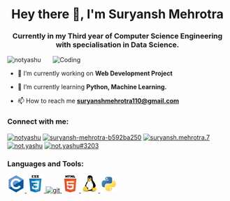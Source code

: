<h1 align="center">Hey there 👋, I'm Suryansh Mehrotra</h1>
<h3 align="center">Currently in my Third year of Computer Science Engineering with specialisation in Data Science.</h3>
<img align="right" alt="Coding" width="400" src="https://i.pinimg.com/originals/e4/26/70/e426702edf874b181aced1e2fa5c6cde.gif">

<p align="left"> <img src="https://komarev.com/ghpvc/?username=notyashu&label=Profile%20views&color=0e75b6&style=flat" alt="notyashu" /> </p>

- 🔭 I’m currently working on **Web Development Project**

- 🌱 I’m currently learning **Python, Machine Learning.**

- 📫 How to reach me **suryanshmehrotra110@gmail.com**

<h3 align="left">Connect with me:</h3>
<p align="left">
<a href="https://codepen.io/notyashu" target="blank"><img align="center" src="https://raw.githubusercontent.com/rahuldkjain/github-profile-readme-generator/master/src/images/icons/Social/codepen.svg" alt="notyashu" height="30" width="40" /></a>
<a href="https://linkedin.com/in/suryansh-mehrotra-b592ba250" target="blank"><img align="center" src="https://raw.githubusercontent.com/rahuldkjain/github-profile-readme-generator/master/src/images/icons/Social/linked-in-alt.svg" alt="suryansh-mehrotra-b592ba250" height="30" width="40" /></a>
<a href="https://fb.com/suryansh.mehrotra.7" target="blank"><img align="center" src="https://raw.githubusercontent.com/rahuldkjain/github-profile-readme-generator/master/src/images/icons/Social/facebook.svg" alt="suryansh.mehrotra.7" height="30" width="40" /></a>
<a href="https://instagram.com/not.yashu" target="blank"><img align="center" src="https://raw.githubusercontent.com/rahuldkjain/github-profile-readme-generator/master/src/images/icons/Social/instagram.svg" alt="not.yashu" height="30" width="40" /></a>
<a href="https://discord.gg/not.yashu#3203" target="blank"><img align="center" src="https://raw.githubusercontent.com/rahuldkjain/github-profile-readme-generator/master/src/images/icons/Social/discord.svg" alt="not.yashu#3203" height="30" width="40" /></a>
</p>

<h3 align="left">Languages and Tools:</h3>
<p align="left"> <a href="https://www.cprogramming.com/" target="_blank" rel="noreferrer"> <img src="https://raw.githubusercontent.com/devicons/devicon/master/icons/c/c-original.svg" alt="c" width="40" height="40"/> </a> <a href="https://www.w3schools.com/css/" target="_blank" rel="noreferrer"> <img src="https://raw.githubusercontent.com/devicons/devicon/master/icons/css3/css3-original-wordmark.svg" alt="css3" width="40" height="40"/> </a> <a href="https://git-scm.com/" target="_blank" rel="noreferrer"> <img src="https://www.vectorlogo.zone/logos/git-scm/git-scm-icon.svg" alt="git" width="40" height="40"/> </a> <a href="https://www.w3.org/html/" target="_blank" rel="noreferrer"> <img src="https://raw.githubusercontent.com/devicons/devicon/master/icons/html5/html5-original-wordmark.svg" alt="html5" width="40" height="40"/> </a> <a href="https://www.linux.org/" target="_blank" rel="noreferrer"> <img src="https://raw.githubusercontent.com/devicons/devicon/master/icons/linux/linux-original.svg" alt="linux" width="40" height="40"/> </a> <a href="https://www.python.org" target="_blank" rel="noreferrer"> <img src="https://raw.githubusercontent.com/devicons/devicon/master/icons/python/python-original.svg" alt="python" width="40" height="40"/> </a> </p>

<!--
<p><img align="left" src="https://github-readme-stats.vercel.app/api/top-langs?username=notyashu&show_icons=true&locale=en&layout=compact" alt="notyashu" /></p>

<p>&nbsp;<img align="center" src="https://github-readme-stats.vercel.app/api?username=notyashu&show_icons=true&locale=en" alt="notyashu" /></p>

<p><img align="center" src="https://github-readme-streak-stats.herokuapp.com/?user=notyashu&" alt="notyashu" /></p>
-->
